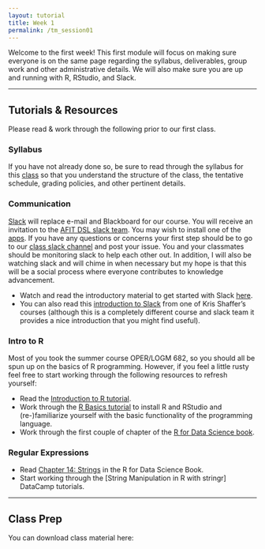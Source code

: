 ```yaml
---
layout: tutorial
title: Week 1
permalink: /tm_session01
---
```


Welcome to the first week! This first module will focus on making sure everyone is on the same page regarding the syllabus, deliverables, group work and other administrative details.  We will also make sure you are up and running with R, RStudio, and Slack.

<hr>


## Tutorials & Resources

Please read & work through the following prior to our first class. 

### Syllabus

If you have not already done so, be sure to read through the syllabus for this [class](logm655) so that you understand the structure of the class, the tentative schedule, grading policies, and other pertinent details.

### Communication

[Slack](https://slack.com/) will replace e-mail and Blackboard for our course. You will receive an invitation to the [AFIT DSL slack team](https://afit-dsl.slack.com/). You may wish to install one of the [apps](https://slack.com/downloads/osx). If you have any questions or concerns your first step should be to go to our [class slack channel](https://afit-dsl.slack.com/) and post your issue.  You and your classmates should be monitoring slack to help each other out. In addition, I will also be watching slack and will chime in when necessary but my hope is that this will be a social process where everyone contributes to knowledge advancement.

- Watch and read the introductory material to get started with Slack [here](https://slack.com/is).
- You can also read this [introduction to Slack](https://vimeo.com/133692325) from one of Kris Shaffer’s courses (although this is a completely different course and slack team it provides a nice introduction that you might find useful).  

### Intro to R
Most of you took the summer course OPER/LOGM 682, so you should all be spun up on the basics of R programming.  However, if you feel a little rusty feel free to start working through the following resources to refresh yourself:

- Read the [Introduction to R tutorial](intro).
- Work through the [R Basics tutorial](basics) to install R and RStudio and (re-)familiarize yourself with the basic functionality of the programming language.
- Work through the first couple of chapter of the [R for Data Science book](http://r4ds.had.co.nz/).

### Regular Expressions

- Read [Chapter 14: Strings](http://r4ds.had.co.nz/strings.html) in the R for Data Science Book.
- Start working through the [String Manipulation in R with stringr] DataCamp tutorials.

<hr>

## Class Prep

You can download class material here: &nbsp; <a href="https://www.dropbox.com/sh/akavy9jzkjoqefi/AAAzTvLwSOMUPHU97DiDE_FUa?dl=1" style="color:black;"><i class="fa fa-cloud-download" style="font-size:1em"></i></a>
